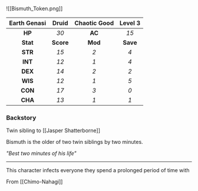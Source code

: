 ![[Bismuth_Token.png]]

| Earth Genasi | Druid | Chaotic Good | Level 3 |
| :-------: | :---: | :---: | :---: |
| **HP** | *30* | **AC** | *15* | 
| **Stat** | **Score** | **Mod** | **Save** | 
| **STR** | *15* | *2* | *4* | 
| **INT** | *12* | *1* | *4* | 
| **DEX** | *14* | *2* | *2* | 
| **WIS** | *12* | *1* | *5* | 
| **CON** | *17* | *3* | *0* | 
| **CHA** | *13* | *1* | *1* | 
<h3> Backstory </h3>
Twin sibling to [[Jasper Shatterborne]]

Bismuth is the older of two twin siblings by two minutes.

*"Best two minutes of his life"*

---

This character infects everyone they spend a prolonged period of time with

From [[Chimo-Nahagi]]

